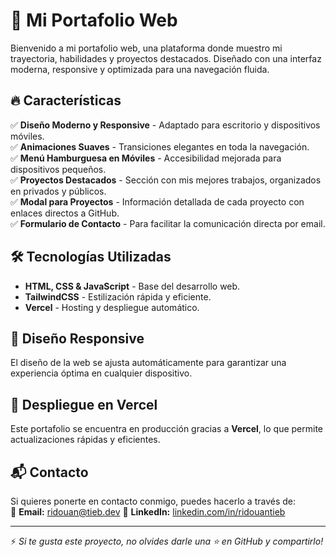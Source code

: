 # 🚀 Mi Portafolio Web

Bienvenido a mi portafolio web, una plataforma donde muestro mi trayectoria, habilidades y proyectos destacados. Diseñado con una interfaz moderna, responsive y optimizada para una navegación fluida.

## 🔥 Características
✅ **Diseño Moderno y Responsive** - Adaptado para escritorio y dispositivos móviles.  
✅ **Animaciones Suaves** - Transiciones elegantes en toda la navegación.  
✅ **Menú Hamburguesa en Móviles** - Accesibilidad mejorada para dispositivos pequeños.  
✅ **Proyectos Destacados** - Sección con mis mejores trabajos, organizados en privados y públicos.  
✅ **Modal para Proyectos** - Información detallada de cada proyecto con enlaces directos a GitHub.  
✅ **Formulario de Contacto** - Para facilitar la comunicación directa por email.  

## 🛠️ Tecnologías Utilizadas
- **HTML, CSS & JavaScript** - Base del desarrollo web.  
- **TailwindCSS** - Estilización rápida y eficiente.  
- **Vercel** - Hosting y despliegue automático.  

## 🎨 Diseño Responsive  
El diseño de la web se ajusta automáticamente para garantizar una experiencia óptima en cualquier dispositivo.  

## 🚀 Despliegue en Vercel
Este portafolio se encuentra en producción gracias a **Vercel**, lo que permite actualizaciones rápidas y eficientes.  

## 📬 Contacto
Si quieres ponerte en contacto conmigo, puedes hacerlo a través de:  
📩 **Email:** [ridouan@tieb.dev](mailto:ridouan@tieb.dev)
🔗 **LinkedIn:** [linkedin.com/in/ridouantieb](https://linkedin.com/in/ridouantieb)

---

⚡ *Si te gusta este proyecto, no olvides darle una ⭐ en GitHub y compartirlo!*  
